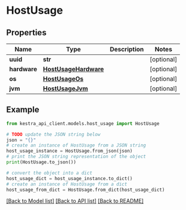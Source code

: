 # HostUsage


## Properties

Name | Type | Description | Notes
------------ | ------------- | ------------- | -------------
**uuid** | **str** |  | [optional] 
**hardware** | [**HostUsageHardware**](HostUsageHardware.md) |  | [optional] 
**os** | [**HostUsageOs**](HostUsageOs.md) |  | [optional] 
**jvm** | [**HostUsageJvm**](HostUsageJvm.md) |  | [optional] 

## Example

```python
from kestra_api_client.models.host_usage import HostUsage

# TODO update the JSON string below
json = "{}"
# create an instance of HostUsage from a JSON string
host_usage_instance = HostUsage.from_json(json)
# print the JSON string representation of the object
print(HostUsage.to_json())

# convert the object into a dict
host_usage_dict = host_usage_instance.to_dict()
# create an instance of HostUsage from a dict
host_usage_from_dict = HostUsage.from_dict(host_usage_dict)
```
[[Back to Model list]](../README.md#documentation-for-models) [[Back to API list]](../README.md#documentation-for-api-endpoints) [[Back to README]](../README.md)


